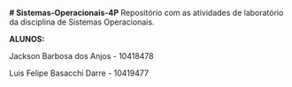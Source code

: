 **# Sistemas-Operacionais-4P**
Repositório com as atividades de laboratório da disciplina de Sistemas Operacionais.

**ALUNOS:**

Jackson Barbosa dos Anjos - 10418478

Luis Felipe Basacchi Darre - 10419477
